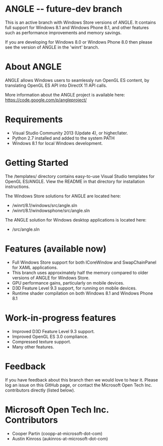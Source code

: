 ANGLE -- future-dev branch
=====

This is an active branch with Windows Store versions of ANGLE. It contains
full support for Windows 8.1 and Windows Phone 8.1, and other features such as
performance improvements and memory savings.

If you are developing for Windows 8.0 or Windows Phone 8.0 then please see the
version of ANGLE in the 'winrt' branch.

About ANGLE
=====
ANGLE allows Windows users to seamlessly run OpenGL ES content, by translating 
OpenGL ES API into DirectX 11 API calls.

More information about the ANGLE project is available here: 
https://code.google.com/p/angleproject/

Requirements
=====
* Visual Studio Community 2013 (Update 4), or higher/later.
* Python 2.7 installed and added to the system PATH
* Windows 8.1 for local Windows development.

Getting Started
=====
The /templates/ directory contains easy-to-use Visual Studio templates for
OpenGL ES/ANGLE. View the README in that directory for installation 
instructions.

The Windows Store solutions for ANGLE are located here:

* /winrt/8.1/windows/src/angle.sln
* /winrt/8.1/windowsphone/src/angle.sln

The ANGLE solution for Windows desktop applications is located here:

* /src/angle.sln

Features (available now)
=====
+ Full Windows Store support for both ICoreWindow and SwapChainPanel for XAML 
applications.
+ This branch uses approximately half the memory compared to older versions of
ANGLE for Windows Store.
+ GPU performance gains, particularly on mobile devices.
+ D3D Feature Level 9.3 support, for running on mobile devices.
+ Runtime shader compilation on both Windows 8.1 and Windows Phone 8.1

Work-in-progress features
=====
+ Improved D3D Feature Level 9.3 support.
+ Improved OpenGL ES 3.0 compliance.
+ Compressed texture support.
+ Many other features.

Feedback
=====
If you have feedback about this branch then we would love to hear it. Please 
log an issue on this GitHub page, or contact the Microsoft Open Tech Inc. 
contributors directly (listed below). 

Microsoft Open Tech Inc. Contributors
=====
* Cooper Partin (coopp-at-microsoft-dot-com)
* Austin Kinross (aukinros-at-microsoft-dot-com)